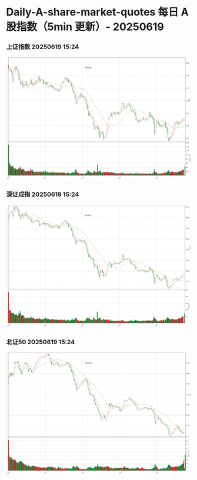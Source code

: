 
# Daily-A-share-market-quotes 每日 A 股指数（5min 更新）- 20250619

### 上证指数 20250619 15:24
![](./fig/2025/6/20250619-sh000001.png)

### 深证成指 20250619 15:24
![](./fig/2025/6/20250619-sz399001.png)

### 北证50 20250619 15:24
![](./fig/2025/6/20250619-bj899050.png)
